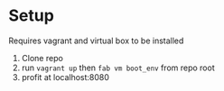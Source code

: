 # Setup

Requires vagrant and virtual box to be installed

1. Clone repo
2. run `vagrant up` then `fab vm boot_env` from repo root
3. profit at localhost:8080
